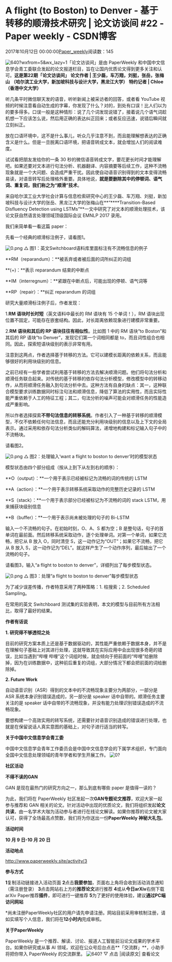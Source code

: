 
# A flight (to Boston) to Denver - 基于转移的顺滑技术研究 | 论文访谈间 \#22 - Paper weekly - CSDN博客


2017年10月12日 00:00:00[Paper_weekly](https://me.csdn.net/c9Yv2cf9I06K2A9E)阅读数：145



![640?wxfrom=5&wx_lazy=1](https://ss.csdn.net/p?http://mmbiz.qpic.cn/mmbiz_png/ePTzepwoNWMkNKMB8c7hfib3laa9aKL9BnTibmERsTIqElyVZM4oMSy3qB10NFn9WXWQdHXXhCiaXy4DMRoRSicyIA/640?wxfrom=5&wx_lazy=1)「论文访谈间」是由
 PaperWeekly 和中国中文信息学会青工委联合发起的论文报道栏目，旨在让国内优质论文得到更多关注和认可。**这是第****22****期「论文访谈间」**
**论文作者 | 王少磊，车万翔，刘挺，张岳，张梅山**
**（哈尔滨工业大学，新加坡科技与设计大学，黑龙江大学）**
**特约记者 | Chloe（香港中文大学）**


听几条平时微信聊天发的语音，听听新闻上被采访者的回答，或者看 YouTube 视频的时候注意看自动生成的字幕，你发现了什么？对的，到处有口误！比人们以为的要多得多。口误一般是这种情形：说了几个词发现说错了，接着说几个语气词趁机想一下应该怎么说，然后用正确的表达纠正回来；或者反应迅速，说错后瞬间就立刻纠正。

放在口语环境中，这不是什么事儿，听众几乎注意不到，而且能理解想表达的正确含义是什么。但是一旦脱离口语环境，把语音转成文本，就会增加人们的阅读难度。

试试看把朋友发给你的一条 30 秒的微信语音转成文字，要花更长时间才能理解吧。如果还要对文本进行句法分析、机器翻译、内容摘要等后续工作，这种不流畅现象就是一个大问题、会造成严重干扰。因此使自动语音识别得到的文本变得流畅易读，对语音转写后处理格外重要。具体地说，**就是要删除其中的停顿词、语气词、重复词，我们称之为“顺滑”技术**。

来自哈尔滨工业大学社会计算与信息检索研究中心的王少磊、车万翔、刘挺，新加坡科技与设计大学的张岳、黑龙江大学的张梅山在**“****Transition-Based Disfluency Detection using LSTMs”**一文中研究了对文本的顺滑处理技术，该论文获自然语言处理领域顶级国际会议
 EMNLP 2017 录用。

我们来简单看一看这篇 paper：

先看一个经典的顺滑标注例子，请看图1。

![0.png](https://ss.csdn.net/p?https://mmbiz.qpic.cn/mmbiz_png/VBcD02jFhgkoNSZ471wneGB4eqHS2XsQSLibuL5Pun0TickUGeOvGx5QRnPDTsnNcw6KICn1oaLibAzE8icT5FMQ7g/0.png)
△ 图1：英文Switchboard语料库里面标注有不流畅信息的例子

**RM（reparandum）：**被丢弃或者被后面的词所纠正的词组

**(+)：**表示 reparandum 结束的中断点

**IM（interregnum）：**紧跟在中断点后，可能出现的停顿、语气词等

**RP（repair）：**纠正 reparandum 的词组

研究大量顺滑标注例子后，作者发现：

1.**RM 语块时长时短**（英文语料中最长的 RM 语块有 15 个单词！），RM 语块出现位置不固定，可能存在嵌套结构。因此，对长距离依赖现象进行建模非常重要。

2.**RM 语块和其后的 RP 语块往往有相似性**。比如图 1 中的 RM 语块“to Boston”和其后的 RP 语块“to Denver”，发现它们第一个词相同都是 to，而且词性组合也相同。因此，探索短语块级别的表示非常有用。

注意到这两点，作者选择基于转移的方法。它可以建模长距离的依赖关系，而且能够很好的利用块级别的信息。

之前已经有一些学者尝试利用基于转移的方法去解决顺滑问题。他们将句法分析和顺滑任务联合起来。对传统的基于转移的依存句法分析模型，修改模型中的转移动作，从而将顺滑任务融入到句法分析中去。这种方法有自身的缺点：其一，这种联合模型要求训练数据同时标注句法和顺滑信息，降低了算法的实用性，而且实际性能严重依赖于人工的特征工程；其二，句法分析的噪声可能会对顺滑任务的性能造成严重影响。

所以作者选择探索**不带句法信息的转移系统**。作者引入了一种基于转移的顺滑模型，不仅不依赖任何句法信息，而且还能充分利用块级别的信息以及上下文的全局表示。通过采用和依存句法分析类似的解码算法，递增地构建和标记输入句子中的不流畅块。

请看图2。

![0.png](https://ss.csdn.net/p?https://mmbiz.qpic.cn/mmbiz_png/VBcD02jFhgkoNSZ471wneGB4eqHS2XsQu56JfZvRuXicrJNhpcWJYicb3TQLUPGML1IibKsibT7DmlSJc1DVDETfgw/0.png)
△ 图2：处理输入‘want a flight to boston to denver’时的模型状态

模型状态由四个部分组成（按从上到下从左到右的顺序）：

**O（output）：**一个用于表示已经被标记为流畅的词的传统的 LSTM

**A（action）：**一个用于表示转移系统采取动作的完整历史记录的
 LSTM

**S（stack）：**一个用于表示部分已经被标记为不流畅的词的
 stack LSTM，用来捕获块级别信息

**B（buffer）：**一个用于表示尚未被处理的句子的
 Bi-LSTM

输入一个不流畅的句子。在初始时刻，O、A、S 都为空；B 是整句话，句子的首单词在最前面。然后转移系统采取动作，逐个处理单词。对第一个单词，如果它流畅，把它从 B 放入 O，同时清空 S，这一动作记为“OUT”；如果它不流畅，把它从 B 放入 S，这一动作记为“DEL”。就这样产生了一个动作序列，最后输出了一个流畅的句子。

请看图3，输入“a flight to boston to denver”，详细列出了每步模型状态。

![0.png](https://ss.csdn.net/p?https://mmbiz.qpic.cn/mmbiz_png/VBcD02jFhgkoNSZ471wneGB4eqHS2XsQRMBh76ibAqicjK5FsmZ9g6SAuR2h9zLORiaxqbnWgoEr4rorBNRIzlkBw/0.png)
△ 图3：处理“a flight to boston to denver”每步模型状态

为了减少误差传播，作者特意采用了两种策略：1. 柱搜索；2. Scheduled Sampling。

在常用的英文 Switchboard 测试集的实验表明，本文的模型与目前所有方法相比，取得了最好的结果。

**作者有话说**

**1. 研究得不够透彻之处**

目前的研究方案本质上还是基于数据驱动的，其性能严重依赖于数据本身，并不是在理解句子基础上对其进行处理，这就导致其在实际应用中会出现很多奇葩的错误，比如当遇到“哔哩 哔哩”这个词组时候，就会倾向于把前面的“哔哩”给删除掉，因为在训练数据中，这种前后重复的词组，大部分情况下都会把前面的词给删除掉。

**2. Future Work**

自动语音识别（ASR）得到的文本中的不流畅现象主要分为两部分，一部分是 ASR 系统本身识别错误造成的，另一部分是 speaker 话中自带的。顺滑任务主要关注的是 speaker 话中自带的不流畅现象，并没有能力处理识别错误造成的不流畅现象。

要想构建一个高效实用的转写系统，还需要针对语音识别造成的错误进行处理，也就是在保留说话人真实意图的基础上，对句子进行适当的转写。

**关于中国中文信息学会青工委**

中国中文信息学会青年工作委员会是中国中文信息学会的下属学术组织，专门面向全国中文信息处理领域的青年学者和学生开展工作。
![0?](https://ss.csdn.net/p?http://mmbiz.qpic.cn/mmbiz_png/VBcD02jFhgmNz2wClQVGRH7F67doXPxhWhymfb2PoDp7bI8BuqwLicb7HaZLWO2ibxMdBvzJ0oQrfEwia1xf9jqOQ/0?)

**社区活动**

**不得不读的GAN**

GAN 是现在最热门的研究方向之一，那么到底有哪些 paper 是值得一读的？

为此，我们将在 PaperWeekly 社区发起一次**GAN专题论文推荐**，欢迎大家一起参与推荐和 GAN 相关的论文。针对活动中出现的优质论文，我们将组织发起**论文共读**，由一名学术大咖为活动参与者进行在线论文解读。如果你推荐的论文被大家认可，获得了全场最高点赞数，我们将为你送出一份**PaperWeekly
 神秘大礼包**。

**活动时间**

**10 月 9 日-10 月 20 日**

**活动地点**

http://www.paperweekly.site/activity/3

**参与方式**

**1**复制活动链接进入活动页面
**2**点击**我要参加**，页面右上角将会收到活动消息通知（需注册登录）
**3**点击网站右上方的**推荐论文**进行推荐
**4**或从**今日arXiv**右侧下载arXiv
 Paper推荐**插件**，即可进行一键推荐
**5**为了更好的使用体验，建议**通过PC端访问网站**

*尚未注册PaperWeekly社区的用户请先申请注册。网站目前采用审核制注册，请如实填写个人信息，我们将在**12小时内**完成审核。

**关于PaperWeekly**

PaperWeekly 是一个推荐、解读、讨论、报道人工智能前沿论文成果的学术平台。如果你研究或从事 AI 领域，欢迎在公众号后台点击**「交流群」**，小助手将把你带入 PaperWeekly 的交流群里。
![640?](https://ss.csdn.net/p?http://mmbiz.qpic.cn/mmbiz_png/VBcD02jFhgmUEtia3RCJ5eZHIskGRIYc1Uen4885tjUqeiaS963f1BQ5PdHHibppPMuHbfbpVsbicYsU00j6RwOA2w/640?)
▽ 点击 |阅读原文|
 查看论文


